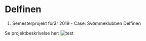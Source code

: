 # Delfinen
1. Semesterprojekt forår 2019 - Case: Svømmeklubben Delfinen

Se projektbeskrivelse her: ![test](https://efif.sharepoint.com/:w:/r/sites/cph/Lyngby/_layouts/15/Doc.aspx?sourcedoc=%7B6EB8E6D2-0F66-4048-B8DD-6C6969952AC5%7D&file=Delfinen.docx&action=default&mobileredirect=true)
